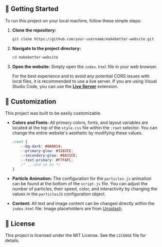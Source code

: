## 🚀 Getting Started

To run this project on your local machine, follow these simple steps:

1.  **Clone the repository:**
    ```bash
    git clone https://github.com/your-username/makebetter-website.git
    ```
2.  **Navigate to the project directory:**
    ```bash
    cd makebetter-website
    ```
3.  **Open the website:**
    Simply open the `index.html` file in your web browser.

    For the best experience and to avoid any potential CORS issues with local files, it is recommended to use a live server. If you are using Visual Studio Code, you can use the **[Live Server](https://marketplace.visualstudio.com/items?itemName=ritwickdey.LiveServer)** extension.

## 🎨 Customization

This project was built to be easily customizable.

*   **Colors and Fonts:**
    All primary colors, fonts, and layout variables are located at the top of the `style.css` file within the `:root` selector. You can change the entire website's aesthetic by modifying these values.
    ```css
    :root {
        --bg-dark: #0A0A14;
        --primary-glow: #3182CE;
        --secondary-glow: #8A31CE;
        --text-primary: #F7FAFC;
        /* ...and so on */
    }
    ```
*   **Particle Animation:**
    The configuration for the `particles.js` animation can be found at the bottom of the `script.js` file. You can adjust the number of particles, their speed, color, and interactivity by changing the values in the `particlesJS` configuration object.

*   **Content:**
    All text and image content can be changed directly within the `index.html` file. Image placeholders are from [Unsplash](https://unsplash.com/).

## 📄 License

This project is licensed under the MIT License. See the `LICENSE` file for details.